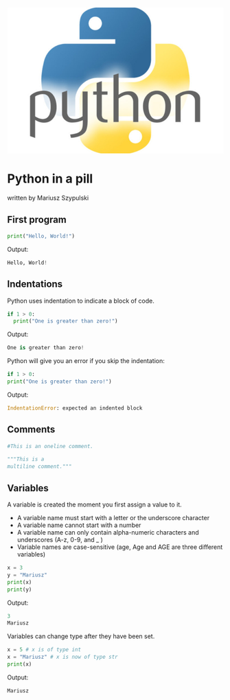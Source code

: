 ![Python in a pill](/python_logo.jpeg "Python")

# Python in a pill
written by Mariusz Szypulski

## First program

```python
print("Hello, World!")
```
Output:

```python
Hello, World!
```

## Indentations

Python uses indentation to indicate a block of code.

```python
if 1 > 0:
  print("One is greater than zero!")
```
Output:

```python
One is greater than zero!
```
Python will give you an error if you skip the indentation:

```python
if 1 > 0:
print("One is greater than zero!")
```

Output:

```python
IndentationError: expected an indented block
```

## Comments

```python
#This is an oneline comment.
```
```python
"""This is a 
multiline comment."""
```
## Variables

A variable is created the moment you first assign a value to it.

* A variable name must start with a letter or the underscore character
* A variable name cannot start with a number
* A variable name can only contain alpha-numeric characters and underscores (A-z, 0-9, and _ )
* Variable names are case-sensitive (age, Age and AGE are three different variables)

```python
x = 3
y = "Mariusz"
print(x)
print(y)
```
Output:

```python
3
Mariusz
```
Variables can change type after they have been set.
```python
x = 5 # x is of type int
x = "Mariusz" # x is now of type str
print(x)
```
Output:

```python
Mariusz
```
